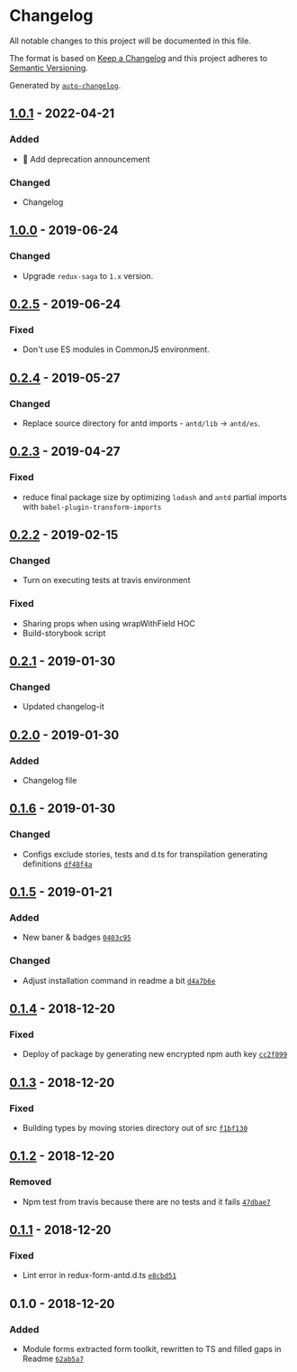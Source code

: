 # Changelog

All notable changes to this project will be documented in this file.

The format is based on [Keep a Changelog](http://keepachangelog.com/en/1.0.0/)
and this project adheres to [Semantic Versioning](http://semver.org/spec/v2.0.0.html).

Generated by [`auto-changelog`](https://github.com/CookPete/auto-changelog).

## [1.0.1] - 2022-04-21
### Added
- 📝 Add deprecation announcement

### Changed
- Changelog

## [1.0.0] - 2019-06-24
### Changed
- Upgrade `redux-saga` to `1.x` version.

## [0.2.5] - 2019-06-24
### Fixed
- Don't use ES modules in CommonJS environment.

## [0.2.4] - 2019-05-27
### Changed
- Replace source directory for antd imports - `antd/lib` -> `antd/es`.

## [0.2.3] - 2019-04-27
### Fixed
- reduce final package size by optimizing `lodash` and `antd` partial imports with `babel-plugin-transform-imports`

## [0.2.2] - 2019-02-15
### Changed
- Turn on executing tests at travis environment

### Fixed
- Sharing props when using wrapWithField HOC
- Build-storybook script

## [0.2.1] - 2019-01-30
### Changed
- Updated changelog-it

## [0.2.0] - 2019-01-30
### Added
- Changelog file

## [0.1.6] - 2019-01-30
### Changed
- Configs exclude stories, tests and d.ts for transpilation generating definitions [`df48f4a`](https://github.com/AckeeCZ/mateus/commit/df48f4ae3e87f2159b21386215295163ab59afc6)

## [0.1.5] - 2019-01-21
### Added
- New baner & badges [`0403c95`](https://github.com/AckeeCZ/mateus/commit/0403c952ca25145a7636e55d13a474af4322614a)

### Changed
- Adjust installation command in readme a bit [`d4a7b6e`](https://github.com/AckeeCZ/mateus/commit/d4a7b6efad15ff3b7f6389829b0bf9391f5fdec9)

## [0.1.4] - 2018-12-20
### Fixed
- Deploy of package by generating new encrypted npm auth key [`cc2f899`](https://github.com/AckeeCZ/mateus/commit/cc2f899dc018e162033928eb844671ac15b65e87)

## [0.1.3] - 2018-12-20
### Fixed
- Building types by moving stories directory out of src [`f1bf130`](https://github.com/AckeeCZ/mateus/commit/f1bf130677e07a032af817848c23f650f2c096df)

## [0.1.2] - 2018-12-20
### Removed
- Npm test from travis because there are no tests and it fails [`47dbae7`](https://github.com/AckeeCZ/mateus/commit/47dbae7766a06777e1531f4c00c914e0e6763797)

## [0.1.1] - 2018-12-20
### Fixed
- Lint error in redux-form-antd.d.ts [`e8cbd51`](https://github.com/AckeeCZ/mateus/commit/e8cbd51f2573f688ec7a57cafaa17e088984205d)

## 0.1.0 - 2018-12-20
### Added
- Module forms extracted form toolkit, rewritten to TS and filled gaps in Readme [`62ab5a7`](https://github.com/AckeeCZ/mateus/commit/62ab5a706337686790e200bb10f2a0b0d6d09193)

[1.0.1]: https://github.com/AckeeCZ/mateus/compare/v1.0.0...v1.0.1
[1.0.0]: https://github.com/AckeeCZ/mateus/compare/v0.2.5...v1.0.0
[0.2.5]: https://github.com/AckeeCZ/mateus/compare/v0.2.4...v0.2.5
[0.2.4]: https://github.com/AckeeCZ/mateus/compare/v0.2.3...v0.2.4
[0.2.3]: https://github.com/AckeeCZ/mateus/compare/v0.2.2...v0.2.3
[0.2.2]: https://github.com/AckeeCZ/mateus/compare/v0.2.1...v0.2.2
[0.2.1]: https://github.com/AckeeCZ/mateus/compare/v0.2.0...v0.2.1
[0.2.0]: https://github.com/AckeeCZ/mateus/compare/v0.1.6...v0.2.0
[0.1.6]: https://github.com/AckeeCZ/mateus/compare/v0.1.5...v0.1.6
[0.1.5]: https://github.com/AckeeCZ/mateus/compare/v0.1.4...v0.1.5
[0.1.4]: https://github.com/AckeeCZ/mateus/compare/v0.1.3...v0.1.4
[0.1.3]: https://github.com/AckeeCZ/mateus/compare/v0.1.2...v0.1.3
[0.1.2]: https://github.com/AckeeCZ/mateus/compare/v0.1.1...v0.1.2
[0.1.1]: https://github.com/AckeeCZ/mateus/compare/v0.1.0...v0.1.1
